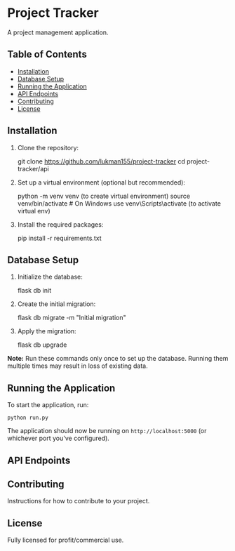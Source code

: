 # Project Tracker

A project management application.

## Table of Contents

- [Installation](#installation)
- [Database Setup](#database-setup)
- [Running the Application](#running-the-application)
- [API Endpoints](#api-endpoints)
- [Contributing](#contributing)
- [License](#license)

## Installation

1. Clone the repository:

    git clone <https://github.com/lukman155/project-tracker>
    cd project-tracker/api

2. Set up a virtual environment (optional but recommended):

    python -m venv venv (to create virtual environment)
    source venv/bin/activate  # On Windows use venv\Scripts\activate (to activate virtual env)

3. Install the required packages:

    pip install -r requirements.txt

## Database Setup

1. Initialize the database:

    flask db init

2. Create the initial migration:

    flask db migrate -m "Initial migration"

3. Apply the migration:

    flask db upgrade

**Note:** Run these commands only once to set up the database. Running them multiple times may result in loss of existing data.

## Running the Application

To start the application, run:

    python run.py

The application should now be running on `http://localhost:5000` (or whichever port you've configured).

## API Endpoints

## Contributing

Instructions for how to contribute to your project.

## License

Fully licensed for profit/commercial use.
